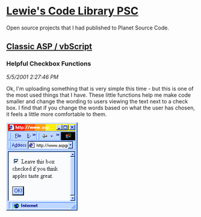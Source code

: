 # [Lewie's Code Library PSC](../../README.md)

Open source projects that I had published to Planet Source Code.

## [Classic ASP / vbScript](../README.md)

### Helpful Checkbox Functions

*5/5/2001 2:27:46 PM*

Ok, I'm uploading something that is very simple this time - but this is one of the most used things that I have. These little functions help me make code smaller and change the wording to users viewing the text next to a check box. I find that if you change the words based on what the user has chosen, it feels a little more comfortable to them.

![Screenshot of Helpful Checkbox Functions](./screenshot.gif)



